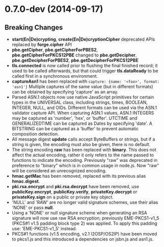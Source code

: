 # 0.7.0-dev (2014-09-17)

## Breaking Changes

- **start(En|De)crypting**, **create(En|De)cryptionCipher** deprecated APIs
  replaced by **forge.cipher** API
- **pbe.getCipher**, **pbe.getCipherForPBES2**, **pbe.getCipherForPKCS12PBE**
  changed to **pbe.getDecipher**, **pbe.getDecipherForPBES2**, **pbe.getDecipherForPKCS12PBE**
- **tls.connected** is now called prior to flushing the final finished record;
  it used to be called afterwards, but that could trigger **tls.dataReady**
  to be called first in a synchronous environment.
- **captureAsn1** has been replaced with ```capture: {name: '<foo>', format: 'asn1'}```
  Multiple captures of the same value (but in different formats) can be
  obtained by specifying 'capture' as an array.
- Parsed ASN.1 objects now use native JavaScript primitives for certain
  types in the UNIVERSAL class, including strings, times, BOOLEAN, INTEGER,
  NULL, and OIDs. Different formats can be used via the ASN.1 validator
  capture API. When capturing ASN.1 values, ASN.1 INTEGERS may be captured
  as 'number', 'hex', or 'buffer'. UTCTIME and GENERALIZEDTIME can be captured
  as Dates by specifying 'date'. A BITSTRING can be captured as a 'buffer' to
  prevent automatic composition detection.
- All message digest **update** calls accept ByteBuffers or strings, but
  if a string is given, the encoding must also be given, there is no default.
- The string encoding **raw** has been replaced with **binary**. This does not
  affect the actual encoding, rather it only refers to the name passed to
  functions to indicate the encoding. Previously "raw" was deprecated in
  preference to "binary" which is in common usage in node.js. Now "raw"
  will be considered an unrecognized encoding.
- **hmac.getMac** has been removed, replaced with its previous alias **hmac.digest**.
- **pki.rsa.encrypt** and **pki.rsa.decrypt** have been removed, use
  **publicKey.encrypt**, **publicKey.verify**, **privateKey.decrypt** or
  **privateKey.sign** on a public or private key object.
- 'NULL' and 'RAW' are no longer valid signature schemes, use their alias
  'NONE' or pass **null**.
- Using a 'NONE' or null signature scheme when generating an RSA signature
  will now use raw RSA encryption; previously EME-PKCS1-v1_5 (PKCS#1 v1.5
  padding block type 2) was applied. To apply this padding use: 'EME-PKCS1-v1_5'
  instead.
- PKCS#1 functions (v1.5 encoding, v2.1 I2OSP/OS2IP) have been moved to
  pkcs1.js and this introduced a dependencies on jsbn.js and asn1.js.